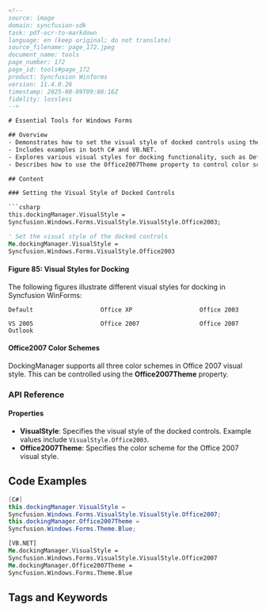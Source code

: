 ```html
<!-- 
source: image
domain: syncfusion-sdk
task: pdf-ocr-to-markdown
language: en (keep original; do not translate)
source_filename: page_172.jpeg
document_name: tools
page_number: 172
page_id: tools#page_172
product: Syncfusion Winforms
version: 11.4.0.26
timestamp: 2025-08-09T09:08:16Z
fidelity: lossless
-->

# Essential Tools for Windows Forms

## Overview
- Demonstrates how to set the visual style of docked controls using the DockingManager in Syncfusion WinForms.
- Includes examples in both C# and VB.NET.
- Explores various visual styles for docking functionality, such as Default, Office XP, Office 2003, Visual Studio 2005, Office 2007, and Office 2007 Outlook.
- Describes how to use the Office2007Theme property to control color schemes in the Office 2007 visual style.

## Content

### Setting the Visual Style of Docked Controls

```csharp
this.dockingManager.VisualStyle =
Syncfusion.Windows.Forms.VisualStyle.VisualStyle.Office2003;
```

```vb
' Set the visual style of the docked controls
Me.dockingManager.VisualStyle =
Syncfusion.Windows.Forms.VisualStyle.Office2003
```

#### Figure 85: Visual Styles for Docking

The following figures illustrate different visual styles for docking in Syncfusion WinForms:

```plaintext
Default                   Office XP                   Office 2003
```

```plaintext
VS 2005                   Office 2007                 Office 2007 Outlook
```

#### Office2007 Color Schemes

DockingManager supports all three color schemes in Office 2007 visual style. This can be controlled using the **Office2007Theme** property.

### API Reference

#### Properties
- **VisualStyle**: Specifies the visual style of the docked controls. Example values include `VisualStyle.Office2003`.
- **Office2007Theme**: Specifies the color scheme for the Office 2007 visual style.

## Code Examples

```csharp
[C#]
this.dockingManager.VisualStyle = 
Syncfusion.Windows.Forms.VisualStyle.VisualStyle.Office2007;
this.dockingManager.Office2007Theme = 
Syncfusion.Windows.Forms.Theme.Blue;
```

```vb
[VB.NET]
Me.dockingManager.VisualStyle = 
Syncfusion.Windows.Forms.VisualStyle.VisualStyle.Office2007
Me.dockingManager.Office2007Theme = 
Syncfusion.Windows.Forms.Theme.Blue
```

## Tags and Keywords
<!-- tags: [product, module, control, api, version?] keywords: [Syncfusion Winforms, DockingManager, VisualStyle, Office2007Theme, C#, VB.NET, Office 2003, Office 2007] -->
```